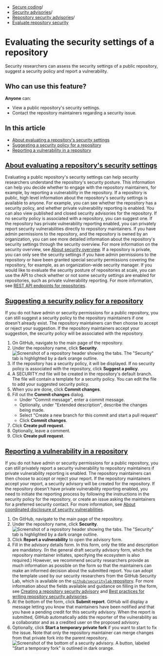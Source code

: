   * [Secure coding](https://docs.github.com/en/code-security "Secure coding")/
  * [Security advisories](https://docs.github.com/en/code-security/security-advisories "Security advisories")/
  * [Repository security advisories](https://docs.github.com/en/code-security/security-advisories/working-with-repository-security-advisories "Repository security advisories")/
  * [Evaluate repository security](https://docs.github.com/en/code-security/security-advisories/working-with-repository-security-advisories/evaluating-the-security-settings-of-a-repository "Evaluate repository security")


# Evaluating the security settings of a repository
Security researchers can assess the security settings of a public repository, suggest a security policy and report a vulnerability.
## Who can use this feature?
**Anyone** can:
  * View a public repository's security settings.
  * Contact the repository maintainers regarding a security issue.


## In this article
  * [About evaluating a repository's security settings](https://docs.github.com/en/code-security/security-advisories/working-with-repository-security-advisories/evaluating-the-security-settings-of-a-repository#about-evaluating-a-repositorys-security-settings)
  * [Suggesting a security policy for a repository](https://docs.github.com/en/code-security/security-advisories/working-with-repository-security-advisories/evaluating-the-security-settings-of-a-repository#suggesting-a-security-policy-for-a-repository)
  * [Reporting a vulnerability in a repository](https://docs.github.com/en/code-security/security-advisories/working-with-repository-security-advisories/evaluating-the-security-settings-of-a-repository#reporting-a-vulnerability-in-a-repository)


## [About evaluating a repository's security settings](https://docs.github.com/en/code-security/security-advisories/working-with-repository-security-advisories/evaluating-the-security-settings-of-a-repository#about-evaluating-a-repositorys-security-settings)
Evaluating a public repository's security settings can help security researchers understand the repository's security posture. This information can help you decide whether to engage with the repository maintainers, for example, by reporting a vulnerability in the repository.
If a repository is public, high level information about the repository's security settings is available to anyone. For example, you can see whether the repository has a security policy, and whether private vulnerability reporting is enabled. You can also view published and closed security advisories for the repository. If no security policy is associated with a repository, you can suggest one. If the repository has private vulnerability reporting enabled, you can privately report security vulnerabilities directly to repository maintainers.
If you have admin permissions to the repository, and the repository is owned by an organization, you can see more detailed information about the repository's security settings through the security overview. For more information on the security overview, see [About security overview](https://docs.github.com/en/code-security/security-overview/about-security-overview).
If a repository is private, you can only see the security settings if you have admin permissions to the repository or have been granted special security permissions covering the repository, for example, as an organization-wide security manager.
If you would like to evaluate the security posture of repositories at scale, you can use the API to check whether or not some security settings are enabled for repositories, such as private vulnerability reporting. For more information, see [REST API endpoints for repositories](https://docs.github.com/en/rest/repos/repos#check-if-private-vulnerability-reporting-is-enabled-for-a-repository).
## [Suggesting a security policy for a repository](https://docs.github.com/en/code-security/security-advisories/working-with-repository-security-advisories/evaluating-the-security-settings-of-a-repository#suggesting-a-security-policy-for-a-repository)
If you do not have admin or security permissions for a public repository, you can still suggest a security policy to the repository maintainers if one doesn't already exist. The repository maintainers can then choose to accept or reject your suggestion. If the repository maintainers accept your suggestion, the security policy will be associated with the repository.
  1. On GitHub, navigate to the main page of the repository.
  2. Under the repository name, click **Security**. 
![Screenshot of a repository header showing the tabs. The "Security" tab is highlighted by a dark orange outline.](https://docs.github.com/assets/cb-17801/images/help/repository/security-tab.png)
  3. If the repository has a security policy, it will be displayed. If no security policy is associated with the repository, click **Suggest a policy**.
  4. A SECURITY.md file will be created in the repository's default branch. The file will contain a template for a security policy. You can edit the file to add your suggested security policy.
  5. When you are done, click **Commit changes**.
  6. Fill out the **Commit changes** dialog. 
     * Under "Commit message", enter a commit message.
     * Optionally, under "Extended description", describe the changes being made.
     * Select "Create a new branch for this commit and start a pull request"
     * Click **Commit changes**.
  7. Click **Create pull request**.
  8. Optionally, leave a comment.
  9. Click **Create pull request**.


## [Reporting a vulnerability in a repository](https://docs.github.com/en/code-security/security-advisories/working-with-repository-security-advisories/evaluating-the-security-settings-of-a-repository#reporting-a-vulnerability-in-a-repository)
If you do not have admin or security permissions for a public repository, you can still privately report a security vulnerability to repository maintainers if private vulnerability reporting is enabled. The repository maintainers can then choose to accept or reject your report. If the repository maintainers accept your report, a security advisory will be created for the repository.
If the repository doesn't have private vulnerability reporting enabled, you need to initiate the reporting process by following the instructions in the security policy for the repository, or create an issue asking the maintainers for a preferred security contact. For more information, see [About coordinated disclosure of security vulnerabilities](https://docs.github.com/en/code-security/security-advisories/guidance-on-reporting-and-writing-information-about-vulnerabilities/about-coordinated-disclosure-of-security-vulnerabilities#about-reporting-and-disclosing-vulnerabilities-in-projects-on-github).
  1. On GitHub, navigate to the main page of the repository.
  2. Under the repository name, click **Security**. 
![Screenshot of a repository header showing the tabs. The "Security" tab is highlighted by a dark orange outline.](https://docs.github.com/assets/cb-17801/images/help/repository/security-tab.png)
  3. Click **Report a vulnerability** to open the advisory form.
  4. Fill in the advisory details form.
In this form, only the title and description are mandatory. (In the general draft security advisory form, which the repository maintainer initiates, specifying the ecosystem is also required.) However, we recommend security researchers provide as much information as possible on the form so that the maintainers can make an informed decision about the submitted report. You can adopt the template used by our security researchers from the GitHub Security Lab, which is available on the [`github/securitylab` repository](https://github.com/github/securitylab/blob/main/docs/report-template.md).
For more information about the fields available and guidance on filling in the form, see [Creating a repository security advisory](https://docs.github.com/en/code-security/security-advisories/working-with-repository-security-advisories/creating-a-repository-security-advisory) and [Best practices for writing repository security advisories](https://docs.github.com/en/code-security/security-advisories/guidance-on-reporting-and-writing-information-about-vulnerabilities/best-practices-for-writing-repository-security-advisories).
  5. At the bottom of the form, click **Submit report**. GitHub will display a message letting you know that maintainers have been notified and that you have a pending credit for this security advisory.
When the report is submitted, GitHub automatically adds the reporter of the vulnerability as a collaborator and as a credited user on the proposed advisory.
  6. Optionally, click **Start a temporary private fork** if you want to start to fix the issue. Note that only the repository maintainer can merge changes from that private fork into the parent repository.
![Screenshot of the bottom of a security advisory. A button, labeled "Start a temporary fork" is outlined in dark orange.](https://docs.github.com/assets/cb-51900/images/help/security/advisory-start-a-temporary-private-fork-button.png)


